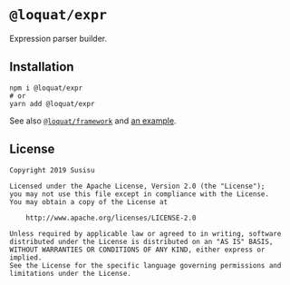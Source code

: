 # `@loquat/expr`
Expression parser builder.

## Installation
``` shell
npm i @loquat/expr
# or
yarn add @loquat/expr
```

See also [`@loquat/framework`](https://github.com/susisu/loquat2/tree/master/packages/framework) and [an example](https://github.com/susisu/loquat2/tree/master/packages/simple/examples/calc.js).

## License
```
Copyright 2019 Susisu

Licensed under the Apache License, Version 2.0 (the "License");
you may not use this file except in compliance with the License.
You may obtain a copy of the License at

    http://www.apache.org/licenses/LICENSE-2.0

Unless required by applicable law or agreed to in writing, software
distributed under the License is distributed on an "AS IS" BASIS,
WITHOUT WARRANTIES OR CONDITIONS OF ANY KIND, either express or implied.
See the License for the specific language governing permissions and
limitations under the License.
```
